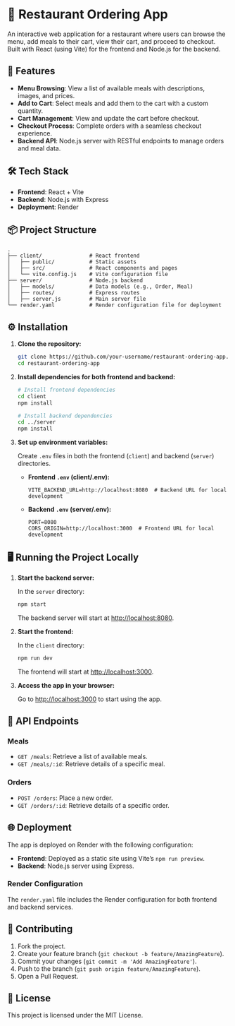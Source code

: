 # 🍔 Restaurant Ordering App

An interactive web application for a restaurant where users can browse the menu, add meals to their cart, view their cart, and proceed to checkout. Built with React (using Vite) for the frontend and Node.js for the backend.

## 🚀 Features

- **Menu Browsing**: View a list of available meals with descriptions, images, and prices.
- **Add to Cart**: Select meals and add them to the cart with a custom quantity.
- **Cart Management**: View and update the cart before checkout.
- **Checkout Process**: Complete orders with a seamless checkout experience.
- **Backend API**: Node.js server with RESTful endpoints to manage orders and meal data.

## 🛠 Tech Stack

- **Frontend**: React + Vite
- **Backend**: Node.js with Express
- **Deployment**: Render

## 📦 Project Structure

```plaintext
.
├── client/               # React frontend
│   ├── public/           # Static assets
│   ├── src/              # React components and pages
│   └── vite.config.js    # Vite configuration file
├── server/               # Node.js backend
│   ├── models/           # Data models (e.g., Order, Meal)
│   ├── routes/           # Express routes
│   ├── server.js         # Main server file
└── render.yaml           # Render configuration file for deployment
```

## ⚙️ Installation

1. **Clone the repository:**
   ```bash
   git clone https://github.com/your-username/restaurant-ordering-app.git
   cd restaurant-ordering-app
   ```

2. **Install dependencies for both frontend and backend:**

   ```bash
   # Install frontend dependencies
   cd client
   npm install

   # Install backend dependencies
   cd ../server
   npm install
   ```

3. **Set up environment variables:**

   Create `.env` files in both the frontend (`client`) and backend (`server`) directories.

   - **Frontend `.env` (client/.env):**

     ```plaintext
     VITE_BACKEND_URL=http://localhost:8080  # Backend URL for local development
     ```

   - **Backend `.env` (server/.env):**

     ```plaintext
     PORT=8080
     CORS_ORIGIN=http://localhost:3000  # Frontend URL for local development
     ```

## 🖥️ Running the Project Locally

1. **Start the backend server:**

   In the `server` directory:

   ```bash
   npm start
   ```

   The backend server will start at [http://localhost:8080](http://localhost:8080).

2. **Start the frontend:**

   In the `client` directory:

   ```bash
   npm run dev
   ```

   The frontend will start at [http://localhost:3000](http://localhost:3000).

3. **Access the app in your browser:**

   Go to [http://localhost:3000](http://localhost:3000) to start using the app.

## 📜 API Endpoints

### Meals

- `GET /meals`: Retrieve a list of available meals.
- `GET /meals/:id`: Retrieve details of a specific meal.

### Orders

- `POST /orders`: Place a new order.
- `GET /orders/:id`: Retrieve details of a specific order.

## 🌐 Deployment

The app is deployed on Render with the following configuration:

- **Frontend**: Deployed as a static site using Vite’s `npm run preview`.
- **Backend**: Node.js server using Express.

### Render Configuration

The `render.yaml` file includes the Render configuration for both frontend and backend services.

## 🤝 Contributing

1. Fork the project.
2. Create your feature branch (`git checkout -b feature/AmazingFeature`).
3. Commit your changes (`git commit -m 'Add AmazingFeature'`).
4. Push to the branch (`git push origin feature/AmazingFeature`).
5. Open a Pull Request.

## 📄 License

This project is licensed under the MIT License.
